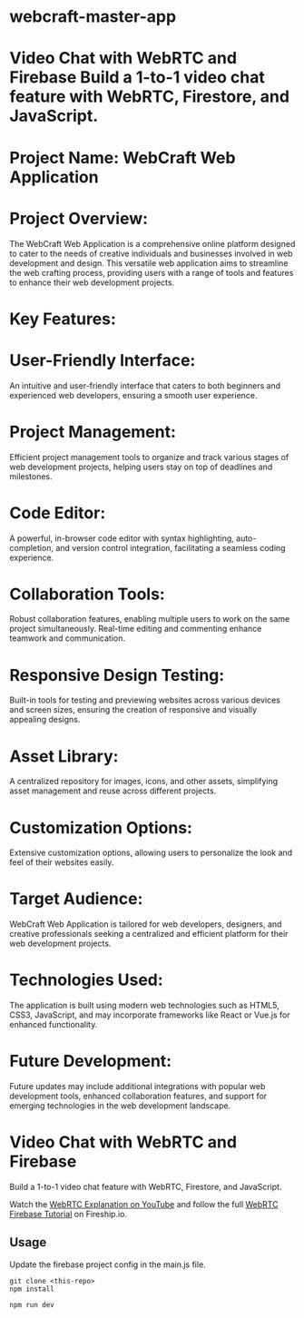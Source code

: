 # webcraft-master-app
# Video Chat with WebRTC and Firebase  Build a 1-to-1 video chat feature with WebRTC, Firestore, and JavaScript.


# Project Name: WebCraft Web Application

# Project Overview:
The WebCraft Web Application is a comprehensive online platform designed to cater to the needs of creative individuals and businesses involved in web development and design. This versatile web application aims to streamline the web crafting process, providing users with a range of tools and features to enhance their web development projects.

# Key Features:

# User-Friendly Interface:
An intuitive and user-friendly interface that caters to both beginners and experienced web developers, ensuring a smooth user experience.

# Project Management: 
Efficient project management tools to organize and track various stages of web development projects, helping users stay on top of deadlines and milestones.

# Code Editor:
A powerful, in-browser code editor with syntax highlighting, auto-completion, and version control integration, facilitating a seamless coding experience.

# Collaboration Tools:
Robust collaboration features, enabling multiple users to work on the same project simultaneously. Real-time editing and commenting enhance teamwork and communication.

# Responsive Design Testing:
Built-in tools for testing and previewing websites across various devices and screen sizes, ensuring the creation of responsive and visually appealing designs.

# Asset Library:
A centralized repository for images, icons, and other assets, simplifying asset management and reuse across different projects.

# Customization Options:
Extensive customization options, allowing users to personalize the look and feel of their websites easily.

# Target Audience:
WebCraft Web Application is tailored for web developers, designers, and creative professionals seeking a centralized and efficient platform for their web development projects.

# Technologies Used:
The application is built using modern web technologies such as HTML5, CSS3, JavaScript, and may incorporate frameworks like React or Vue.js for enhanced functionality.

# Future Development:
Future updates may include additional integrations with popular web development tools, enhanced collaboration features, and support for emerging technologies in the web development landscape.

# Video Chat with WebRTC and Firebase

Build a 1-to-1 video chat feature with WebRTC, Firestore, and JavaScript. 

Watch the [WebRTC Explanation on YouTube](https://youtu.be/WmR9IMUD_CY) and follow the full [WebRTC Firebase Tutorial](https://fireship.io/lessons/webrtc-firebase-video-chat) on Fireship.io. 


## Usage

Update the firebase project config in the main.js file. 

```
git clone <this-repo>
npm install

npm run dev
```

